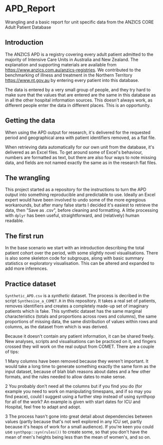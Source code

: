 # APD_Report
Wrangling and a basic report for unit specific data from the ANZICS CORE Adult Patient Database

## Introduction

The ANZICS APD is a registry covering every adult patient admitted to the majority of Intensive Care Units in Australia and New Zealand. The explanation and supporting materials are available from https://www.anzics.com.au/anzics-registries. We contributed to the benchmarking of illness and treatment in the Northern Territory https://www.nt.gov.au by entering every patient into this database. 

The data is entered by a very small group of people, and they try hard to make sure that the values that are entered are the same in this database as in all the other hospital information sources. This doesn't always work, as different people enter the data in different places. This is an opportunity.   

## Getting the data 
When using the APD output for research, it's delivered for the requested period and geographical area with patient identifiers removed, as a flat file. 

When retrieving data automatically for our own unit from the database, it's delivered as an Excel files. To get around some of Excel's behaviour, numbers are formatted as text, but there are also four ways to note missing data, and fields are not named exactly the same as in the research flat files.

## The wrangling 
This project started as a repository for the instructions to turn the APD output into something reproducible and predictable to use. Ideally an Excel expert would have been involved to undo some of the more egregious workarounds, but after many false starts I decided it's easiest to retrieve the data, then "Save as .csv", before cleaning and formatting. A little processing with `dplyr` has been useful, straightforward, and (relatively) human readable.

## The first run 
In the base scenario we start with an introduction describing the total patient cohort over the period, with some slightly novel visualisations. There is also some skeleton code for subgroups, along with basic summary statistics or exploratory visualisation. This can be altered and expanded to add more inferences.

## Practice dataset 
`Synthetic_APD.csv` is a _synthetic_ dataset. The process is decribed in the script `Synthesise_a_COMET.R` in this repository. It takes a real set of patients, removes identifiers and creates a completely made-up set of imaginary patients which is fake. This synthetic dataset has the same marginal characteristics (totals and proportions across rows and columns), the same proportions of missing data, the same distribution of values within rows and columns, as the dataset from which is was derived. 

Because it doesn't contain any patient information, it can be shared freely. New analyses, scripts and visualisations can be practiced on it, and fingers crossed they will work on the real output from COMET. There are a couple of tips: 

1 Many columns have been removed because they weren't important. It would take a long time to generate something exactly the same form as the input dataset, because of blah blah reasons about dates and a few other formats, and the rules needed to allow dates to make sense. 

2 You probably don't need all the columns but if you find you do (for example you need to work on manipulating timespans, and if so may you find peace), could I suggest using a further step instead of using synthpop for all of the work? An example is given with start dates for ICU and Hospital, feel free to adapt and adopt. 

3 The process hasn't gone into great detail about dependencies between values (partly because that's not well explored in any ICU set, partly because it's heaps of work for a small audience). If you're keen you could use `synthpop::syn(rules())` to create some, so that you don't have the mean of men's heights being less than the mean of women's, and so on.

